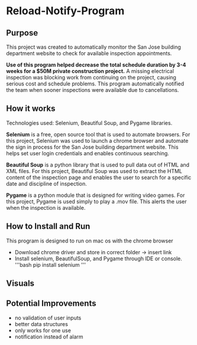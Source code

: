 # Reload-Notify-Program

## Purpose
This project was created to automatically monitor the San Jose building department website to check for available inspection appointments. 

**Use of this program helped decrease the total schedule duration by 3-4 weeks for a $50M private construction project.** A missing electrical inspection was blocking work from continuing on the project, causing serious cost and schedule problems. This program automatically notified the team when sooner inspections were available due to cancellations.

## How it works
Technologies used: Selenium, Beautiful Soup, and Pygame libraries. 

**Selenium** is a free, open source tool that is used to automate browsers. For this project, Selenium was used to launch a chrome browser and automate the sign in process for the San Jose building department website. This helps set user login credentials and enables continuous searching.

**Beautiful Soup** is a python library that is used to pull data out of HTML and XML files. For this project, Beautiful Soup was used to extract the HTML content of the inspection page and enables the user to search for a specific date and discipline of inspection. 

**Pygame** is a python module that is designed for writing video games. For this project, Pygame is used simply to play a .mov file. This alerts the user when the inspection is available.


## How to Install and Run
This program is designed to run on mac os with the chrome browser

- Download chrome driver and store in correct folder -> insert link
- Install selenium, BeautifulSoup, and Pygame through IDE or console.
'''bash
pip install selenium
'''


## Visuals

## Potential Improvements

- no validation of user inputs
- better data structures
- only works for one use
- notification instead of alarm

